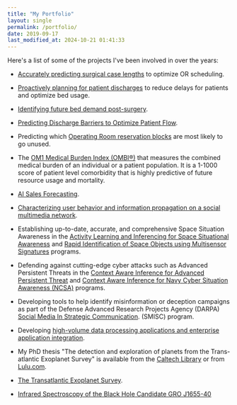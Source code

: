 ```yaml
---
title: "My Portfolio"
layout: single
permalink: /portfolio/
date: 2019-09-17
last_modified_at: 2024-10-21 01:41:33
---
```


Here's a list of some of the projects I've been involved in over the years:

<!-- FIXME: Keep adding from HIQ. -->

- [Accurately predicting surgical case lengths](https://web.archive.org/web/20221109153007/https://www.hospiq.com/blog/in-the-or-accuracy-in-scheduling-is-everything/)
  to optimize OR scheduling.

- [Proactively planning for patient discharges](https://web.archive.org/web/20230124154310/https://www.hospiq.com/blog/proactive-discharge-planning-managing-patient-stays-to-optimize-the-discharge-day/)
  to reduce delays for patients and optimize bed usage.

- [Identifying future bed demand post-surgery](https://web.archive.org/web/20220716034049/https://www.hospiq.com/blog/knowing-future-bed-demand-with-a-surgical-placement-forecaster/).

- [Predicting Discharge Barriers to Optimize Patient Flow](https://web.archive.org/web/20230124154406/https://www.hospiq.com/blog/prioritizing-and-processing-discharges-to-better-manage-patient-flow/).

- Predicting which [Operating Room reservation blocks](https://web.archive.org/web/20220902151438/https://www.hospiq.com/solutions/perioperative/)
  are most likely to go unused.

- The [OM1 Medical Burden Index (OMBI®)](https://www.om1.com/aipredictivemedicine/ombi/)
  that measures the combined medical burden of an individual or a patient population.
  It is a 1-1000 score of patient level comorbidity
  that is highly predictive of future resource usage and mortality.

- [AI Sales Forecasting](https://www.insightsquared.com/revenue-intelligence-platform/sales-forecasting/).

<!-- markdownlint-disable line-length -->

- [Characterizing user behavior and information propagation on a social multimedia network](https://doi.org/10.1109/ICMEW.2013.6618395).
  <!-- markdownlint-enable line-length -->

- Establishing up-to-date, accurate, and comprehensive Space Situation Awareness in the
  [Activity Learning and Inferencing for Space Situational Awareness](https://www.sbir.gov/awards/149862)
  and
  [Rapid Identification of Space Objects using Multisensor Signatures](https://www.sbir.gov/awards/142671)
  programs.

- Defending against cutting-edge cyber attacks such as Advanced Persistent Threats in the
  [Context Aware Inference for Advanced Persistent Threat](https://www.sbir.gov/awards/151547)
  and
  [Context Aware Inference for Navy Cyber Situation Awareness (NCSA)](https://www.sbir.gov/awards/144940)
  programs.

<!-- textlint-disable stop-words -->

- Developing tools to help identify misinformation or deception campaigns
  as part of the Defense Advanced Research Projects Agency (DARPA)
  [Social Media In Strategic Communication](https://www.darpa.mil/program/social-media-in-strategic-communication).
  (SMISC) program.

<!-- textlint-enable stop-words -->

- Developing
  [high-volume data processing applications and enterprise application integration](https://www.abinitio.com/).

- My PhD thesis "The detection and exploration of planets from the Trans-atlantic Exoplanet Survey"
  is available from the
  [Caltech Library](https://web.archive.org/web/20080620002210/http://etd.caltech.edu/etd/available/etd-08272007-043911/)
  or from [Lulu.com](https://web.archive.org/web/20080620002210/http://www.lulu.com/content/1145448).

- [The Transatlantic Exoplanet Survey](https://proinsias.github.io/portfolio/tres.html).

- [Infrared Spectroscopy of the Black Hole Candidate GRO J1655-40](https://proinsias.github.io/portfolio/j1655.html)
